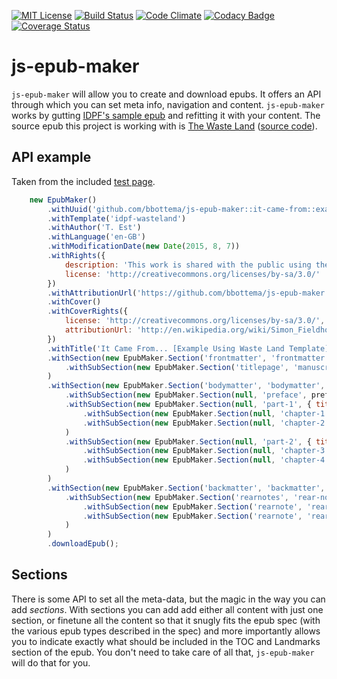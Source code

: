 [![MIT License][license-image]][license-url] [![Build Status][travis-image]][travis-url] [![Code Climate][codeclimate-gpa-image]][codeclimate-url] [![Codacy Badge][codacy-shields-image]][codacy-url] [![Coverage Status][coveralls-image]][coveralls-url]

# js-epub-maker

`js-epub-maker` will allow you to create and download epubs. It offers an API through which you can set meta info, navigation and content. `js-epub-maker` works by gutting [IDPF's sample epub](http://idpf.github.io/epub3-samples/) and refitting it with your content. The source epub this project is working with is [The Waste Land](http://idpf.github.io/epub3-samples/samples.html#wasteland) ([source code](https://github.com/IDPF/epub3-samples/tree/master/30/wasteland)).

## API example

Taken from the included [test page](https://github.com/bbottema/js-epub-maker/blob/master/src/test/test-script.js).

```javascript
    new EpubMaker()
        .withUuid('github.com/bbottema/js-epub-maker::it-came-from::example-using-idpf-wasteland')
        .withTemplate('idpf-wasteland')
        .withAuthor('T. Est')
        .withLanguage('en-GB')
        .withModificationDate(new Date(2015, 8, 7))
        .withRights({
        	description: 'This work is shared with the public using the Attribution-ShareAlike 3.0 Unported (CC BY-SA 3.0) license.',
        	license: 'http://creativecommons.org/licenses/by-sa/3.0/'
        })
        .withAttributionUrl('https://github.com/bbottema/js-epub-maker')
        .withCover()
        .withCoverRights({
        	license: 'http://creativecommons.org/licenses/by-sa/3.0/',
        	attributionUrl: 'http://en.wikipedia.org/wiki/Simon_Fieldhouse'
        })
        .withTitle('It Came From... [Example Using Waste Land Template]')
        .withSection(new EpubMaker.Section('frontmatter', 'frontmatter', { title: 'Title page' }, false, true)
            .withSubSection(new EpubMaker.Section('titlepage', 'manuscript-header', header, false, false))
        )
        .withSection(new EpubMaker.Section('bodymatter', 'bodymatter', { title: 'Start of the story' }, false, true)
            .withSubSection(new EpubMaker.Section(null, 'preface', preface, true, false))
            .withSubSection(new EpubMaker.Section(null, 'part-1', { title: 'Part 1' }, true, false)
                .withSubSection(new EpubMaker.Section(null, 'chapter-1', ch1, true, false))
                .withSubSection(new EpubMaker.Section(null, 'chapter-2', ch2, true, false))
            )
            .withSubSection(new EpubMaker.Section(null, 'part-2', { title: 'Part 2' }, true, false)
                .withSubSection(new EpubMaker.Section(null, 'chapter-3', ch3, true, false))
                .withSubSection(new EpubMaker.Section(null, 'chapter-4', ch4, true, false))
            )
        )
        .withSection(new EpubMaker.Section('backmatter', 'backmatter', { title: 'Notes and rest' }, false, true)
            .withSubSection(new EpubMaker.Section('rearnotes', 'rear-notes', { title: 'Notes on "It Came From"' }, true, false)
                .withSubSection(new EpubMaker.Section('rearnote', 'rearnote-1', rn1, false, false))
                .withSubSection(new EpubMaker.Section('rearnote', 'rearnote-2', rn2, false, false))
            )
        )
        .downloadEpub();
```

## Sections

There is some API to set all the meta-data, but the magic in the way you can add *sections*. With sections you can add add either all content with just one section, or finetune all the content so that it snugly fits the epub spec (with the various epub types described in the spec) and more importantly allows you to indicate exactly what should be included in the TOC and Landmarks section of the epub. You don't need to take care of all that, `js-epub-maker` will do that for you.

[license-image]: http://img.shields.io/badge/license-MIT-blue.svg?style=flat
[license-url]: LICENSE

[travis-url]: http://travis-ci.org/bbottema/js-epub-maker
[travis-image]: https://img.shields.io/travis/bbottema/js-epub-maker.svg?style=flat

[coveralls-url]: https://coveralls.io/r/bbottema/js-epub-maker?branch=master
[coveralls-image]: https://coveralls.io/repos/bbottema/js-epub-maker/badge.svg?branch=master

[codeclimate-url]: https://codeclimate.com/github/bbottema/js-epub-maker
[codeclimate-gpa-image]: https://codeclimate.com/github/bbottema/js-epub-maker/badges/gpa.svg

[codacy-url]: https://www.codacy.com/app/b-bottema/js-epub-maker/dashboard
[codacy-image]: https://www.codacy.com/project/badge/41d637e3c7ae405a942800cae60ee73f
[codacy-shields-image]: https://img.shields.io/codacy/41d637e3c7ae405a942800cae60ee73f.svg?style=flat
